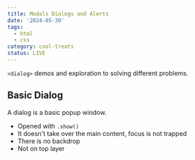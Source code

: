 ```yaml
---
title: Modals Dialogs and Alerts
date: '2024-05-30'
tags:
  - html
  - css
category: cool-treats
status: LIVE
---
```


<script>
	import Dialog from "$/demos/dialog/Dialog.demo";
	import Modal from "$/demos/dialog/Modal.demo";
	import Alert from "$/demos/dialog/Alert.demo";
	import CSS from "$/demos/dialog/CSS.demo";
	import ViewTransitions from "$/demos/dialog/ViewTransitions.demo";
	import WAAPI from "$/demos/dialog/WAAPI.demo";
</script>

`<dialog>` demos and exploration to solving different problems.

<!-- excerpt -->

## Basic Dialog

A dialog is a basic popup window.

- Opened with `.show()`
- It doesn't take over the main content, focus is not trapped
- There is no backdrop
- Not on top layer

<Dialog />

___

## Basic Modal

A dialog that takes over.

- Opened with `.showModal()`
- Blocks interaction of rest of page like alert()
- Focus is trapped withing the dialog
- On top layer
- Esc closes

<Modal />

### Side Note - Top Layer

Top layer is the fix for your z-index woes. It takes your content entirely out of the context of stacking order of CSS. This puts anything on top layer on top of all elements regardless of z-index. It creates a new "stacking context".

- .showModal() puts in top layer
- .show() uses z-index

___

<!-- TODO Move alert to it's own post -->

## Alert

Nothing too fancy to make an alert, the dialog with showModal is the way to go here.

<Alert />

### Can I use Dialog today?

✅ YES 96% Support

___

## Animation

### The JavaScript Solution

To animate a dialog with JS, you can use any number of your own JS framework libraries, or you can do it directly with the view transitions API. This approach is much less supported but requires no additional libraries.

<ViewTransitions />

___

### The CSS Solution

<CSS />

### Side Note - Starting Style

@starting-style allows you to set the initial state of something that will transition in when it's added to the DOM. Why would you need this? Image a situation where a new DOM element is plopped into the page, Right now the solution is to add a pre-transition-in class then a transition-in class with JavaScript after time. Now you can do that all with CSS. Also this enables one of the holy grails of CSS, animating `display:none;` 🤯

It can wrap selectors or exist inside of selectors.

Pop this in with `<Dialog>` or a popover and you've got a stew goin'.

<h4 class="h3">Can I use @starting-style? - ❔ Possibly 70% support</h4>

Some nuance there. It's not supported in Firefox and given Firefox's pace lately, who knows. It will gracefully fallback and not animate, so in that regard, only FF users on desktop aren't getting the full experience and that's ok with me.

### Side Note - allow-discrete

You may have noticed `display 1s allow-discrete` in the previous example. Try running that code and removing the allow-discrete in your own code. You'll see that at first glance the animation still works. So what gives?

Well, close the dialog and see the issue. When dialog is toggled, `display:none;` is removed. Since it's instantly removed, the intro animation still works with just @starting-style, however when closing the dialog, `display:none;` is applied immediately and therefore there is no animation on close. ☹️.

<h4 class="h3">Can I use allow-discrete? - YES Possibly 77% support</h4>

Firefox support coming August 6th, is in Nightly already.

## Interesting Reading

[Should we deprecate dialog.show()](https://github.com/whatwg/html/issues/9376)